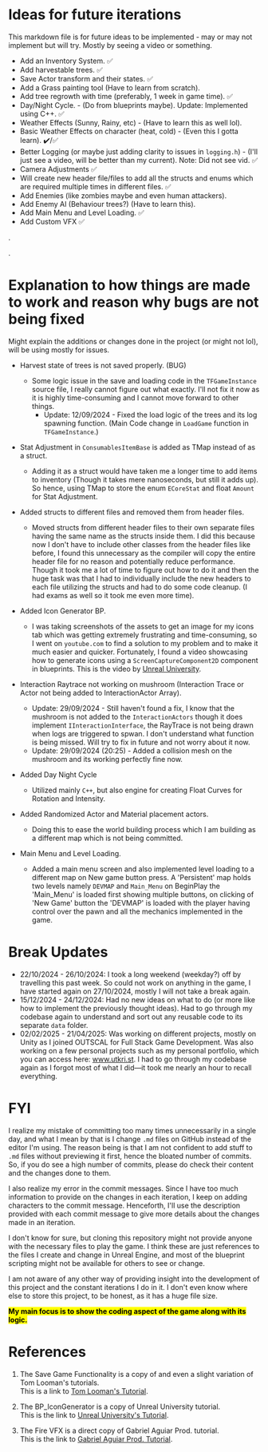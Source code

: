 # Ideas for future iterations
This markdown file is for future ideas to be implemented - may or may not implement but will try. Mostly by seeing a video or something.

- Add an Inventory System. ✅
- Add harvestable trees. ✅
- Save Actor transform and their states. ✅
- Add a Grass painting tool (Have to learn from scratch).
- Add tree regrowth with time (preferably, 1 week in game time). ✅
- Day/Night Cycle. - (Do from blueprints maybe). Update: Implemented using C++. ✅
- Weather Effects (Sunny, Rainy, etc) - (Have to learn this as well lol).
- Basic Weather Effects on character (heat, cold) - (Even this I gotta learn). ✔️/✅
- Better Logging (or maybe just adding clarity to issues in `logging.h`) - (I'll just see a video, will be better than my current). Note: Did not see vid. ✅
- Camera Adjustments ✅
- Will create new header file/files to add all the structs and enums which are required multiple times in different files. ✅
- Add Enemies (like zombies maybe and even human attackers).
- Add Enemy AI (Behaviour trees?) (Have to learn this).
- Add Main Menu and Level Loading. ✅
- Add Custom VFX ✅

.

.

# Explanation to how things are made to work and reason why bugs are not being fixed
Might explain the additions or changes done in the project (or might not lol), will be using mostly for issues.

- Harvest state of trees is not saved properly. (BUG)  
    - Some logic issue in the save and loading code in the `TFGameInstance` source file, I really cannot figure out what exactly. I'll not fix it now as it is highly time-consuming and I cannot move forward to other things.  
      - Update: 12/09/2024 - Fixed the load logic of the trees and its log spawning function. (Main Code change in `LoadGame` function in `TFGameInstance`.)

- Stat Adjustment in `ConsumablesItemBase` is added as TMap instead of as a struct.  
    - Adding it as a struct would have taken me a longer time to add items to inventory (Though it takes mere nanoseconds, but still it adds up). So hence, using TMap to store the enum `ECoreStat` and float `Amount` for Stat Adjustment.

- Added structs to different files and removed them from header files.  
    - Moved structs from different header files to their own separate files having the same name as the structs inside them. I did this because now I don't have to include other classes from the header files like before, I found this unnecessary as the compiler will copy the entire header file for no reason and potentially reduce performance. Though it took me a lot of time to figure out how to do it and then the huge task was that I had to individually include the new headers to each file utilizing the structs and had to do some code cleanup. (I had exams as well so it took me even more time).

- Added Icon Generator BP.
    - I was taking screenshots of the assets to get an image for my icons tab which was getting extremely frustrating and time-consuming, so I went on `youtube.com` to find a solution to my problem and to make it much easier and quicker. Fortunately, I found a video showcasing how to generate icons using a `ScreenCaptureComponent2D` component in blueprints. This is the video by [Unreal University](https://www.youtube.com/watch?v=EpthBJJ9S-o).

- Interaction Raytrace not working on mushroom (Interaction Trace or Actor not being added to InteractionActor Array).
    - Update: 29/09/2024 - Still haven't found a fix, I know that the mushroom is not added to the `InteractionActors` though it does implement `IInteractionInterface`, the RayTrace is not being drawn when logs are triggered to spwan. I don't understand what function is being missed. Will try to fix in future and not worry about it now.
    - Update: 29/09/2024 (20:25) - Added a collision mesh on the mushroom and its working perfectly fine now.

- Added Day Night Cycle
    - Utilized mainly `C++`, but also engine for creating Float Curves for Rotation and Intensity.

- Added Randomized Actor and Material placement actors.
    - Doing this to ease the world building process which I am building as a different map which is not being committed.

- Main Menu and Level Loading.
    - Added a main menu screen and also implemented level loading to a different map on New game button press. A 'Persistent' map holds two levels namely `DEVMAP` and `Main_Menu` on BeginPlay the 'Main_Menu' is loaded first showing multiple buttons, on clicking of 'New Game' button the 'DEVMAP' is loaded with the player having control over the pawn and all the mechanics implemented in the game.  


# Break Updates
- 22/10/2024 - 26/10/2024: I took a long weekend (weekday?) off by travelling this past week. So could not work on anything in the game, I have started again on 27/10/2024, mostly I will not take a break again.
- 15/12/2024 - 24/12/2024: Had no new ideas on what to do (or more like how to implement the previously thought ideas). Had to go through my codebase again to understand and sort out any reusable code to its separate `data` folder.
- 02/02/2025 - 21/04/2025: Was working on different projects, mostly on Unity as I joined OUTSCAL for Full Stack Game Development. Was also working on a few personal projects such as my personal portfolio, which you can access here: www.utkri.st. I had to go through my codebase again as I forgot most of what I did—it took me nearly an hour to recall everything.


# FYI
I realize my mistake of committing too many times unnecessarily in a single day, and what I mean by that is I change `.md` files on GitHub instead of the editor I'm using. The reason being is that I am not confident to add stuff to `.md` files without previewing it first, hence the bloated number of commits. So, if you do see a high number of commits, please do check their content and the changes done to them.

I also realize my error in the commit messages. Since I have too much information to provide on the changes in each iteration, I keep on adding characters to the commit message. Henceforth, I'll use the description provided with each commit message to give more details about the changes made in an iteration.

I don't know for sure, but cloning this repository might not provide anyone with the necessary files to play the game. I think these are just references to the files I create and change in Unreal Engine, and most of the blueprint scripting might not be available for others to see or change.

I am not aware of any other way of providing insight into the development of this project and the constant iterations I do in it. I don't even know where else to store this project, to be honest, as it has a huge file size.

**<mark>My main focus is to show the coding aspect of the game along with its logic.</mark>**


# References
1) The Save Game Functionality is a copy of and even a slight variation of Tom Looman's tutorials.  
   This is a link to [Tom Looman's Tutorial](https://www.tomlooman.com/unreal-engine-cpp-save-system/).

2) The BP_IconGenerator is a copy of Unreal University tutorial.  
   This is the link to [Unreal University's Tutorial](https://www.youtube.com/watch?v=EpthBJJ9S-o).

3) The Fire VFX is a direct copy of Gabriel Aguiar Prod. tutorial.  
   This is the link to [Gabriel Aguiar Prod. Tutorial](https://www.youtube.com/watch?v=OnxiEY3Khow).
